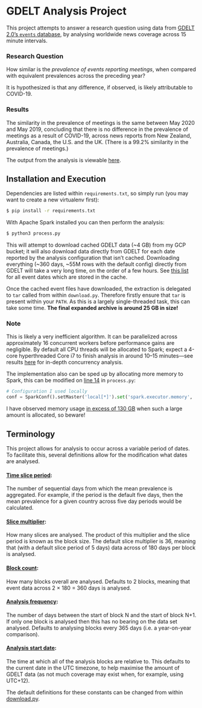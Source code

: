 # GDELT Analysis Project
This project attempts to answer a research question using data from [GDELT 2.0’s `events` database](https://blog.gdeltproject.org/gdelt-2-0-our-global-world-in-realtime/), by analysing worldwide news coverage across 15 minute intervals.

### Research Question
How similar is the *prevalence of events reporting meetings*, when compared with equivalent prevalences across the preceding year?

It is hypothesized is that any difference, if observed, is likely attributable to COVID-19.

### Results
The similarity in the prevalence of meetings is the same between May 2020 and May 2019, concluding that there is no difference in the prevalence of meetings as a result of COVID-19, across news reports from New Zealand, Australia, Canada, the U.S. and the UK. (There is a 99.2% similarity in the prevalence of meetings.)

The output from the analysis is viewable [here](analysis_results.txt).

## Installation and Execution
Dependencies are listed within `requirements.txt`, so simply run (you may want to create a new virtualenv first):

```bash
$ pip install -r requirements.txt
```

With Apache Spark installed you can then perform the analysis:

```bash
$ python3 process.py
```

This will attempt to download cached GDELT data (~4 GB) from my GCP bucket; it will also download data directly from GDELT for each date reported by the analysis configuration that isn’t cached. Downloading everything (~360 days, ~55M rows with the default config) directly from GDELT will take a very long time, on the order of a few hours. See [this list](cached.md) for all event dates which are stored in the cache.

Once the cached event files have downloaded, the extraction is delegated to `tar` called from within `download.py`. Therefore firstly ensure that `tar` is present within your `PATH`. As this is a largely single-threaded task, this can take some time. **The final expanded archive is around 25 GB in size!**

### Note
This is likely a very inefficient algorithm. It can be parallelized across approximately 16 concurrent workers before performance gains are negligible. By default all CPU threads will be allocated to Spark; expect a 4-core hyperthreaded Core i7 to finish analysis in around 10–15 minutes—see results [here](scalability.pdf) for in-depth concurrency analysis.

The implementation also can be sped up by allocating more memory to Spark, this can be modified on [line 14](https://github.com/Senyeah/data301-project/blob/master/process.py#L14) in `process.py`:
```python
# Configuration I used locally
conf = SparkConf().setMaster('local[*]').set('spark.executor.memory', '16g').set('spark.driver.memory', '16g')
```
I have observed memory usage [in excess of 130 GB](https://i.imgur.com/J8b21mu.png) when such a large amount is allocated, so beware!

## Terminology
This project allows for analysis to occur across a variable period of dates. To facilitate this, several definitions allow for the modification what dates are analysed.

#### [Time slice period](https://github.com/Senyeah/data301-project/blob/master/download.py#L12):
The number of sequential days from which the mean prevalence is aggregated. For example, if the period is the default five days, then the mean prevalence for a given country across five day periods would be calculated.

#### [Slice multiplier](https://github.com/Senyeah/data301-project/blob/master/download.py#L16):
How many slices are analysed. The product of this multiplier and the slice period is known as the block size. The default slice multiplier is 36, meaning that (with a default slice period of 5 days) data across of 180 days per block is analysed.

#### [Block count](https://github.com/Senyeah/data301-project/blob/master/download.py#L23):
How many blocks overall are analysed. Defaults to 2 blocks, meaning that event data across 2 × 180 = 360 days is analysed.

#### [Analysis frequency](https://github.com/Senyeah/data301-project/blob/master/download.py#L19):
The number of days between the start of block N and the start of block N+1. If only one block is analysed then this has no bearing on the data set analysed. Defaults to analysing blocks every 365 days (i.e. a year-on-year comparison).

#### [Analysis start date](https://github.com/Senyeah/data301-project/blob/master/download.py#L26):
The time at which all of the analysis blocks are relative to. This defaults to the current date in the UTC timezone, to help maximise the amount of GDELT data (as not much coverage may exist when, for example, using UTC+12).

The default definitions for these constants can be changed from within [download.py](https://github.com/Senyeah/data301-project/blob/master/download.py#L10).
